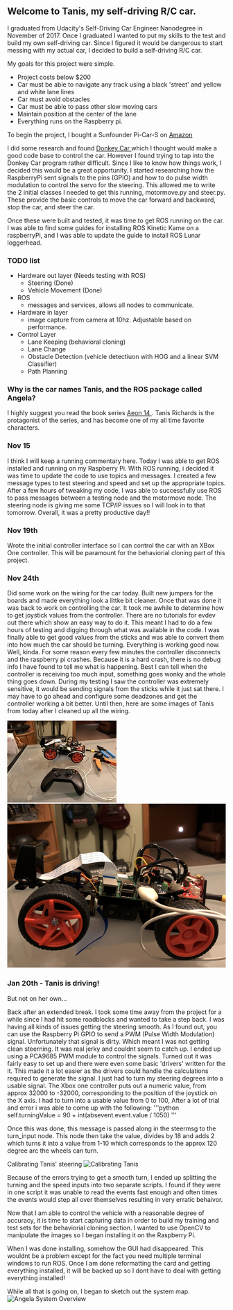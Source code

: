 ## Welcome to Tanis, my self-driving R/C car.

I graduated from Udacity's Self-Driving Car Engineer Nanodegree in November of 2017. Once I graduated I wanted to put my skills to the test and build my own self-driving car.  Since I figured it would be dangerous to start messing with my actual car, I decided to build a self-driving R/C car.  

My goals for this project were simple.  
- Project costs below $200
- Car must be able to navigate any track using a black 'street' and yellow and white lane lines
- Car must avoid obstacles
- Car must be able to pass other slow moving cars
- Maintain position at the center of the lane
- Everything runs on the Raspberry pi.

To begin the project, I bought a Sunfounder Pi-Car-S on [ Amazon ]( https://www.amazon.com/SunFounder-Raspberry-Smart-Robot-Car/dp/B06XYZRBNJ )

I did some research and found [ Donkey Car ]( http://www.donkeycar.com/ ) which I thought would make a good code base to control the car.  However I found trying to tap into the Donkey Car program rather difficult.  Since I like to know how things work, I decided this would be a great opportunity. I started researching how the RaspberryPi sent signals to the pins (GPIO) and how to do pulse width modulation to control the servo for the steering.  This allowed me to write the 2 initial classes I needed to get this running, motormove.py and steer.py.  These provide the basic controls to move the car forward and backward, stop the car, and steer the car.  

Once these were built and tested, it was time to get ROS running on the car.  I was able to find some guides for installing ROS Kinetic Kame on a raspberryPi, and I was able to update the guide to install ROS Lunar loggerhead.

### TODO list
- Hardware out layer (Needs testing with ROS)
    - Steering (Done)
    - Vehicle Movement (Done)
- ROS
    - messages and services, allows all nodes to communicate.
- Hardware in layer 
    - image capture from camera at 10hz.  Adjustable based on performance.
- Control Layer
    - Lane Keeping (behavioral cloning)
    - Lane Change
    - Obstacle Detection (vehicle detectiuon with HOG and a linear SVM Classifier)
    - Path Planning

### Why is the car names Tanis, and the ROS package called Angela?
I highly suggest you read the book series [ Aeon 14 ](http://www.aeon14.com/).  Tanis Richards is the protagonist of the series, and has become one of my all time favorite characters.

### Nov 15
I think I will keep a running commentary here.  Today I was able to get ROS installed and running on my Raspberry Pi. With ROS running, i decided it was time to update the code to use topics and messages.  I created a few message types to test steering and speed and set up the appropriate topics.  After a few hours of tweaking my code, I was able to successfully use ROS to pass messages between a testing node and the motormove node.  The steering node is giving me some TCP/IP issues so I will look in to that tomorrow.  Overall, it was a pretty productive day!!

### Nov 19th
Wrote the initial controller interface so I can control the car with an XBox One controller.  This will be paramount for the behaviorial cloning part of this project.


### Nov 24th
Did some work on the wiring for the car today.  Built new jumpers for the boards and made everything look a littke bit cleaner.  Once that was done it was back to work on controlling the car.  It took me awhile to determine how to get joystick values from the controller.  There are no tutorials for evdev out there which show an easy way to do it.  This meant I had to do a few hours of testing and digging through what was available in the code.  I was finally able to get good values from the sticks and was able to convert them into how much the car should be turning.  Everything is working good now.  Well, kinda.  For some reason every few minutes the controller disconnects and the raspberry pi crashes.  Because it is a hard crash, there is no debug info I have found to tell me what is happening.  Best I can tell when the controller is receiving too much input, something goes wonky and the whole thing goes down.  During my testing I saw the controller was extremely sensitive, it would be sending signals from the sticks while it just sat there.  I may have to go ahead and configure some deadzones and get the controller working a bit better.  Until then, here are some images of Tanis from today after I cleaned up all the wiring. 

![Tanis with controller](images/IMG_8144.JPG)
![Cleaned up wiring](images/IMG_8145.JPG)

### Jan 20th - Tanis is driving!
But not on her own...

Back after an extended break.  I took some time away from the project for a while since I had hit some roadblocks and wanted to take a step back.  I was having all kinds of issues getting the steering smooth.  As I found out, you can use the Raspberry Pi GPIO to send a PWM (Pulse Width Modulation) signal.  Unfortunately that signal is dirty.  Which meant I was not getting clean steerning.  It was real jerky and couldnt seem to catch up.  I ended up using a PCA9685 PWM module to control the signals.  Turned out it was fairly easy to set up and there were even some basic 'drivers' written for the it.  This made it a lot easier as the drivers could handle the calculations required to generate the signal.  I just had to turn my steering degrees into a usable signal.  The Xbox one controller puts out a numeric value, from approx 32000 to -32000,  corresponding to the position of the joystick on the X axis.  I had to turn into a usable value from 0 to 100, After a lot of trial and error i was able to come up with the following:
'''python
    self.turningValue = 90 + int(absevent.event.value / 1050) 
'''

Once this was done, this message is passed along in the steermsg to the turn_input node.  This node then take the value, divides by 18 and adds 2 which turns it into a value from 1-10 which corresponds to the approx 120 degree arc the wheels can turn.

Calibrating Tanis' steering
![Calibrating Tanis](images/SteeringCal.jpg)

Because of the errors trying to get a smooth turn, I ended up splitting the turning and the speed inputs into two separate scripts.  I found if they were in one script it was unable to read the events fast enough and often times the events would step all over themselves resulting in very erratic behaivor.

Now that I am able to control the vehicle with a reasonable degree of accuracy, it is time to start capturing data in order to build my training and test sets for the behaviorial cloning section. I wanted to use OpenCV to manipulate the images so I began installing it on the Raspberry Pi.

When I was done installing, somehow the GUI had disappeared.  This wouldnt be a problem except for the fact you need multiple terminal windows to run ROS.  Once I am done reformatting the card and getting everything installed, it will be backed up so I dont have to deal with getting everything installed!

While all that is going on, I began to sketch out the system map.
![Angela System Overview](AngelaOverview.jpg)


